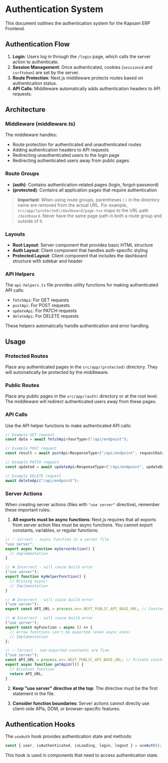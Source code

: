 # Authentication System

This document outlines the authentication system for the Kapsam ERP Frontend.

## Authentication Flow

1. **Login**: Users log in through the `/login` page, which calls the server action to authenticate.
2. **Session Management**: Once authenticated, cookies (`sessionid` and `csrftoken`) are set by the server.
3. **Route Protection**: Next.js middleware protects routes based on authentication status.
4. **API Calls**: Middleware automatically adds authentication headers to API requests.

## Architecture

### Middleware (middleware.ts)

The middleware handles:

- Route protection for authenticated and unauthenticated routes
- Adding authentication headers to API requests
- Redirecting unauthenticated users to the login page
- Redirecting authenticated users away from public pages

### Route Groups

- **(auth)**: Contains authentication-related pages (login, forgot-password)
- **(protected)**: Contains all application pages that require authentication

> **Important**: When using route groups, parentheses `()` in the directory name are removed from the actual URL. For example, `src/app/(protected)/dashboard/page.tsx` maps to the URL path `/dashboard`. Never have the same page path in both a route group and outside of it.

### Layouts

- **Root Layout**: Server component that provides basic HTML structure
- **Auth Layout**: Client component that handles auth-specific styling
- **Protected Layout**: Client component that includes the dashboard structure with sidebar and header

### API Helpers

The `api-helpers.ts` file provides utility functions for making authenticated API calls:

- `fetchApi`: For GET requests
- `postApi`: For POST requests
- `updateApi`: For PATCH requests
- `deleteApi`: For DELETE requests

These helpers automatically handle authentication and error handling.

## Usage

### Protected Routes

Place any authenticated pages in the `src/app/(protected)` directory. They will automatically be protected by the middleware.

### Public Routes

Place any public pages in the `src/app/(auth)` directory or at the root level. The middleware will redirect authenticated users away from these pages.

### API Calls

Use the API helper functions to make authenticated API calls:

```typescript
// Example GET request
const data = await fetchApi<YourType>("/api/endpoint");

// Example POST request
const result = await postApi<ResponseType>("/api/endpoint", requestData);

// Example PATCH request
const updated = await updateApi<ResponseType>("/api/endpoint", updateData);

// Example DELETE request
await deleteApi("/api/endpoint");
```

### Server Actions

When creating server actions (files with `"use server"` directive), remember these important rules:

1. **All exports must be async functions**: Next.js requires that all exports from server action files must be async functions. You cannot export constants, variables, or regular functions:

```typescript
// ✅ Correct - async function in a server file
"use server";
export async function myServerAction() {
  // Implementation
}

// ❌ Incorrect - will cause build error
("use server");
export function myHelperFunction() {
  // Missing async!
  // Implementation
}

// ❌ Incorrect - will cause build error
("use server");
export const API_URL = process.env.NEXT_PUBLIC_API_BASE_URL; // Constants can't be exported

// ❌ Incorrect - will cause build error
("use server");
export const myFunction = async () => {
  // Arrow functions can't be exported (even async ones)
  // Implementation
};

// ✅ Correct - non-exported constants are fine
("use server");
const API_URL = process.env.NEXT_PUBLIC_API_BASE_URL; // Private constant
export async function getApiUrl() {
  // Accessor function
  return API_URL;
}
```

2. **Keep "use server" directive at the top**: The directive must be the first statement in the file.

3. **Consider function boundaries**: Server actions cannot directly use client-side APIs, DOM, or browser-specific features.

## Authentication Hooks

The `useAuth` hook provides authentication state and methods:

```typescript
const { user, isAuthenticated, isLoading, login, logout } = useAuth();
```

This hook is used in components that need to access authentication state.

